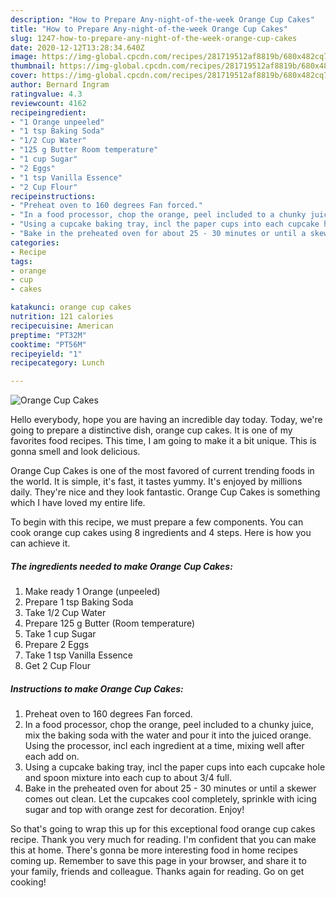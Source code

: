 ```yaml
---
description: "How to Prepare Any-night-of-the-week Orange Cup Cakes"
title: "How to Prepare Any-night-of-the-week Orange Cup Cakes"
slug: 1247-how-to-prepare-any-night-of-the-week-orange-cup-cakes
date: 2020-12-12T13:28:34.640Z
image: https://img-global.cpcdn.com/recipes/281719512af8819b/680x482cq70/orange-cup-cakes-recipe-main-photo.jpg
thumbnail: https://img-global.cpcdn.com/recipes/281719512af8819b/680x482cq70/orange-cup-cakes-recipe-main-photo.jpg
cover: https://img-global.cpcdn.com/recipes/281719512af8819b/680x482cq70/orange-cup-cakes-recipe-main-photo.jpg
author: Bernard Ingram
ratingvalue: 4.3
reviewcount: 4162
recipeingredient:
- "1 Orange unpeeled"
- "1 tsp Baking Soda"
- "1/2 Cup Water"
- "125 g Butter Room temperature"
- "1 cup Sugar"
- "2 Eggs"
- "1 tsp Vanilla Essence"
- "2 Cup Flour"
recipeinstructions:
- "Preheat oven to 160 degrees Fan forced."
- "In a food processor, chop the orange, peel included to a chunky juice, mix the baking soda with the water and pour it into the juiced orange. Using the processor, incl each ingredient at a time, mixing well after each add on."
- "Using a cupcake baking tray, incl the paper cups into each cupcake hole and spoon mixture into each cup to about 3/4 full."
- "Bake in the preheated oven for about 25 - 30 minutes or until a skewer comes out clean. Let the cupcakes cool completely, sprinkle with icing sugar and top with orange zest for decoration. Enjoy!"
categories:
- Recipe
tags:
- orange
- cup
- cakes

katakunci: orange cup cakes 
nutrition: 121 calories
recipecuisine: American
preptime: "PT32M"
cooktime: "PT56M"
recipeyield: "1"
recipecategory: Lunch

---
```



![Orange Cup Cakes](https://img-global.cpcdn.com/recipes/281719512af8819b/680x482cq70/orange-cup-cakes-recipe-main-photo.jpg)

Hello everybody, hope you are having an incredible day today. Today, we're going to prepare a distinctive dish, orange cup cakes. It is one of my favorites food recipes. This time, I am going to make it a bit unique. This is gonna smell and look delicious.



Orange Cup Cakes is one of the most favored of current trending foods in the world. It is simple, it's fast, it tastes yummy. It's enjoyed by millions daily. They're nice and they look fantastic. Orange Cup Cakes is something which I have loved my entire life.


To begin with this recipe, we must prepare a few components. You can cook orange cup cakes using 8 ingredients and 4 steps. Here is how you can achieve it.

<!--inarticleads1-->

##### The ingredients needed to make Orange Cup Cakes:

1. Make ready 1 Orange (unpeeled)
1. Prepare 1 tsp Baking Soda
1. Take 1/2 Cup Water
1. Prepare 125 g Butter (Room temperature)
1. Take 1 cup Sugar
1. Prepare 2 Eggs
1. Take 1 tsp Vanilla Essence
1. Get 2 Cup Flour




<!--inarticleads2-->

##### Instructions to make Orange Cup Cakes:

1. Preheat oven to 160 degrees Fan forced.
1. In a food processor, chop the orange, peel included to a chunky juice, mix the baking soda with the water and pour it into the juiced orange. Using the processor, incl each ingredient at a time, mixing well after each add on.
1. Using a cupcake baking tray, incl the paper cups into each cupcake hole and spoon mixture into each cup to about 3/4 full.
1. Bake in the preheated oven for about 25 - 30 minutes or until a skewer comes out clean. Let the cupcakes cool completely, sprinkle with icing sugar and top with orange zest for decoration. Enjoy!




So that's going to wrap this up for this exceptional food orange cup cakes recipe. Thank you very much for reading. I'm confident that you can make this at home. There's gonna be more interesting food in home recipes coming up. Remember to save this page in your browser, and share it to your family, friends and colleague. Thanks again for reading. Go on get cooking!
